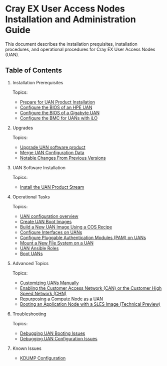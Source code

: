 # Cray EX User Access Nodes Installation and Administration Guide

This document describes the installation prequisites, installation procedures,
and operational procedures for Cray EX User Access Nodes (UAN).

## Table of Contents

1. Installation Prerequisites

    Topics:

    * [Prepare for UAN Product Installation](installation_prereqs/Prepare_for_UAN_Product_Installation.md)
    * [Configure the BIOS of an HPE UAN](installation_prereqs/Configure_the_BIOS_of_an_HPE_UAN.md)
    * [Configure the BIOS of a Gigabyte UAN](installation_prereqs/Configure_the_BIOS_of_a_Gigabyte_UAN.md)
    * [Configure the BMC for UANs with iLO](installation_prereqs/Configure_the_BMC_for_UANs_with_iLO.md)

1. Upgrades

    Topics:

    * [Upgrade UAN software product](upgrade/Upgrade_UAN_Software_Product.md)
    * [Merge UAN Configuration Data](upgrade/Merge_UAN_Configuration_Data.md)
    * [Notable Changes From Previous Versions](upgrade/Notable_Changes.md)

1. UAN Software Installation

    Topics:

    * [Install the UAN Product Stream](install/Install_the_UAN_Product_Stream.md)

1. Operational Tasks

    Topics:

    * [UAN configuration overview](operations/About_UAN_Configuration.md)
    * [Create UAN Boot Images](operations/Create_UAN_Boot_Images.md)
    * [Build a New UAN Image Using a COS Recipe](operations/Build_a_New_UAN_Image_Using_the_COS_Recipe.md)
    * [Configure Interfaces on UANs](operations/Configure_Interfaces_on_UANs.md)
    * [Configure Pluggable Authentication Modules (PAM) on UANs](operations/Configure_Pluggable_Authentication_Modules_(PAM)_on_UANs.md)
    * [Mount a New File System on a UAN](operations/Mount_a_New_File_System_on_an_UAN.md)
    * [UAN Ansible Roles](operations/UAN_Ansible_Roles.md)
    * [Boot UANs](operations/Boot_UANs.md)

1. Advanced Topics

    Topics:

    * [Customizing UANs Manually](advanced/Customizing_UAN_Images_Manually.md)
    * [Enabling the Customer Access Network (CAN) or the Customer High Speed Network (CHN)](advanced/Enabling_CAN_CHN.md)
    * [Repurposing a Compute Node as a UAN](advanced/Repurposing_Compute_as_UAN.md)
    * [Booting an Application Node with a SLES Image (Technical Preview)](advanced/SLES_Image.md)

1. Troubleshooting

    Topics:

    * [Debugging UAN Booting Issues](troubleshooting/Troubleshoot_UAN_Boot_Issues.md)
    * [Debugging UAN Configuration Issues](troubleshooting/Troubleshoot_UAN_CFS_and_Network_Configuration_Issues.md)

1. Known Issues

    * [KDUMP Configuration](known_issues/KDUMP_Configuration.md)
